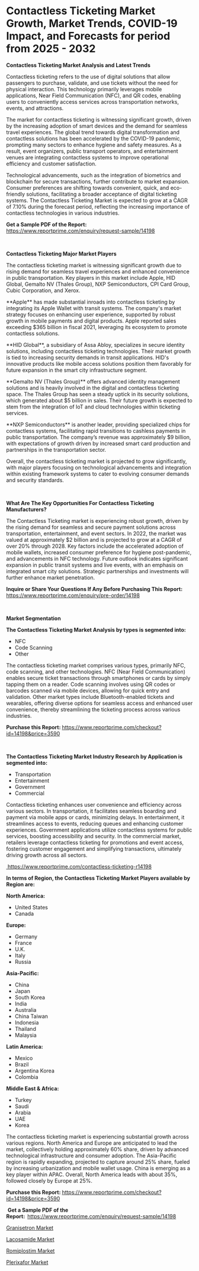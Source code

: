 <p><h1>Contactless Ticketing Market Growth, Market Trends, COVID-19 Impact, and Forecasts for period from 2025 - 2032</h1></p><p><strong>Contactless Ticketing Market Analysis and Latest Trends</strong></p>
<p><p>Contactless ticketing refers to the use of digital solutions that allow passengers to purchase, validate, and use tickets without the need for physical interaction. This technology primarily leverages mobile applications, Near Field Communication (NFC), and QR codes, enabling users to conveniently access services across transportation networks, events, and attractions.</p><p>The market for contactless ticketing is witnessing significant growth, driven by the increasing adoption of smart devices and the demand for seamless travel experiences. The global trend towards digital transformation and contactless solutions has been accelerated by the COVID-19 pandemic, prompting many sectors to enhance hygiene and safety measures. As a result, event organizers, public transport operators, and entertainment venues are integrating contactless systems to improve operational efficiency and customer satisfaction.</p><p>Technological advancements, such as the integration of biometrics and blockchain for secure transactions, further contribute to market expansion. Consumer preferences are shifting towards convenient, quick, and eco-friendly solutions, facilitating a broader acceptance of digital ticketing systems. The Contactless Ticketing Market is expected to grow at a CAGR of 7.10% during the forecast period, reflecting the increasing importance of contactless technologies in various industries.</p></p>
<p><strong>Get a Sample PDF of the Report:&nbsp;</strong> <a href="https://www.reportprime.com/enquiry/request-sample/14198?utm_campaign=1944&utm_medium=2&utm_source=Github&utm_content=ia&utm_term=20032025&utm_id=contactless-ticketing">https://www.reportprime.com/enquiry/request-sample/14198</a></p>
<p>&nbsp;</p>
<p><strong>Contactless Ticketing Major Market Players</strong></p>
<p><p>The contactless ticketing market is witnessing significant growth due to rising demand for seamless travel experiences and enhanced convenience in public transportation. Key players in this market include Apple, HID Global, Gemalto NV (Thales Group), NXP Semiconductors, CPI Card Group, Cubic Corporation, and Xerox.</p><p>**Apple** has made substantial inroads into contactless ticketing by integrating its Apple Wallet with transit systems. The company's market strategy focuses on enhancing user experience, supported by robust growth in mobile payments and digital products. Apple reported sales exceeding $365 billion in fiscal 2021, leveraging its ecosystem to promote contactless solutions.</p><p>**HID Global**, a subsidiary of Assa Abloy, specializes in secure identity solutions, including contactless ticketing technologies. Their market growth is tied to increasing security demands in transit applications. HID's innovative products like mobile access solutions position them favorably for future expansion in the smart city infrastructure segment.</p><p>**Gemalto NV (Thales Group)** offers advanced identity management solutions and is heavily involved in the digital and contactless ticketing space. The Thales Group has seen a steady uptick in its security solutions, which generated about $5 billion in sales. Their future growth is expected to stem from the integration of IoT and cloud technologies within ticketing services.</p><p>**NXP Semiconductors** is another leader, providing specialized chips for contactless systems, facilitating rapid transitions to cashless payments in public transportation. The company’s revenue was approximately $9 billion, with expectations of growth driven by increased smart card production and partnerships in the transportation sector.</p><p>Overall, the contactless ticketing market is projected to grow significantly, with major players focusing on technological advancements and integration within existing framework systems to cater to evolving consumer demands and security standards.</p></p>
<p>&nbsp;</p>
<p><strong>What Are The Key Opportunities For Contactless Ticketing Manufacturers?</strong></p>
<p><p>The Contactless Ticketing market is experiencing robust growth, driven by the rising demand for seamless and secure payment solutions across transportation, entertainment, and event sectors. In 2022, the market was valued at approximately $2 billion and is projected to grow at a CAGR of over 20% through 2028. Key factors include the accelerated adoption of mobile wallets, increased consumer preference for hygiene post-pandemic, and advancements in NFC technology. Future outlook indicates significant expansion in public transit systems and live events, with an emphasis on integrated smart city solutions. Strategic partnerships and investments will further enhance market penetration.</p></p>
<p><strong>Inquire or Share Your Questions If Any Before Purchasing This Report:</strong> <a href="https://www.reportprime.com/enquiry/pre-order/14198?utm_campaign=1944&utm_medium=2&utm_source=Github&utm_content=ia&utm_term=20032025&utm_id=contactless-ticketing">https://www.reportprime.com/enquiry/pre-order/14198</a></p>
<p>&nbsp;</p>
<p><strong>Market Segmentation</strong></p>
<p><strong>The Contactless Ticketing Market Analysis by types is segmented into:</strong></p>
<p><ul><li>NFC</li><li>Code Scanning</li><li>Other</li></ul></p>
<p><p>The contactless ticketing market comprises various types, primarily NFC, code scanning, and other technologies. NFC (Near Field Communication) enables secure ticket transactions through smartphones or cards by simply tapping them on a reader. Code scanning involves using QR codes or barcodes scanned via mobile devices, allowing for quick entry and validation. Other market types include Bluetooth-enabled tickets and wearables, offering diverse options for seamless access and enhanced user convenience, thereby streamlining the ticketing process across various industries.</p></p>
<p><strong>Purchase this Report:&nbsp;</strong><a href="https://www.reportprime.com/checkout?id=14198&price=3590&utm_campaign=1944&utm_medium=2&utm_source=Github&utm_content=ia&utm_term=20032025&utm_id=contactless-ticketing">https://www.reportprime.com/checkout?id=14198&price=3590</a></p>
<p>&nbsp;</p>
<p><strong>The Contactless Ticketing Market Industry Research by Application is segmented into:</strong></p>
<p><ul><li>Transportation</li><li>Entertainment</li><li>Government</li><li>Commercial</li></ul></p>
<p><p>Contactless ticketing enhances user convenience and efficiency across various sectors. In transportation, it facilitates seamless boarding and payment via mobile apps or cards, minimizing delays. In entertainment, it streamlines access to events, reducing queues and enhancing customer experiences. Government applications utilize contactless systems for public services, boosting accessibility and security. In the commercial market, retailers leverage contactless ticketing for promotions and event access, fostering customer engagement and simplifying transactions, ultimately driving growth across all sectors.</p></p>
<p><a href="https://www.reportprime.com/contactless-ticketing-r14198?utm_campaign=1944&utm_medium=2&utm_source=Github&utm_content=ia&utm_term=20032025&utm_id=contactless-ticketing">&nbsp;https://www.reportprime.com/contactless-ticketing-r14198</a></p>
<p><strong>In terms of Region, the Contactless Ticketing Market Players available by Region are:</strong></p>
<p>
    <p> <strong> North America: </strong>
        <ul>
            <li>United States</li>
            <li>Canada</li>
        </ul>
        </p> 
    <p> <strong> Europe: </strong>
        <ul>
            <li>Germany</li>
            <li>France</li>
            <li>U.K.</li>
            <li>Italy</li>
            <li>Russia</li>
        </ul>
        </p> 
    <p> <strong> Asia-Pacific: </strong>
        <ul>
            <li>China</li>
            <li>Japan</li>
            <li>South Korea</li>
            <li>India</li>
            <li>Australia</li>
            <li>China Taiwan</li>
            <li>Indonesia</li>
            <li>Thailand</li>
            <li>Malaysia</li>
        </ul>
        </p> 
    <p> <strong> Latin America: </strong>
        <ul>
            <li>Mexico</li>
            <li>Brazil</li>
            <li>Argentina Korea</li>
            <li>Colombia</li>
        </ul>
        </p> 
    <p> <strong> Middle East & Africa: </strong>
        <ul>
            <li>Turkey</li>
            <li>Saudi</li>
            <li>Arabia</li>
            <li>UAE</li>
            <li>Korea</li>
        </ul>
    </p>
    </p>
<p><p>The contactless ticketing market is experiencing substantial growth across various regions. North America and Europe are anticipated to lead the market, collectively holding approximately 60% share, driven by advanced technological infrastructure and consumer adoption. The Asia-Pacific region is rapidly expanding, projected to capture around 25% share, fueled by increasing urbanization and mobile wallet usage. China is emerging as a key player within APAC. Overall, North America leads with about 35%, followed closely by Europe at 25%.</p></p>
<p><strong>Purchase this Report: </strong><a href="https://www.reportprime.com/checkout?id=14198&price=3590&utm_campaign=1944&utm_medium=2&utm_source=Github&utm_content=ia&utm_term=20032025&utm_id=contactless-ticketing">https://www.reportprime.com/checkout?id=14198&price=3590</a></p>
<p>&nbsp;<strong>Get a Sample PDF of the Report:&nbsp;&nbsp;</strong><a href="https://www.reportprime.com/enquiry/request-sample/14198?utm_campaign=1944&utm_medium=2&utm_source=Github&utm_content=ia&utm_term=20032025&utm_id=contactless-ticketing">https://www.reportprime.com/enquiry/request-sample/14198</a></p>
<p><strong></strong></p>
<p><p><a href="https://github.com/kreilkoffas4/Market-Research-Report-List-1/blob/main/granisetron-market.md?utm_campaign=1944&utm_medium=2&utm_source=Github&utm_content=ia&utm_term=20032025&utm_id=contactless-ticketing">Granisetron Market</a></p><p><a href="https://github.com/duerknikko44/Market-Research-Report-List-1/blob/main/lacosamide-market.md?utm_campaign=1944&utm_medium=2&utm_source=Github&utm_content=ia&utm_term=20032025&utm_id=contactless-ticketing">Lacosamide Market</a></p><p><a href="https://github.com/Chiragrp22/Market-Research-Report-List-7/blob/main/romiplostim-market.md?utm_campaign=1944&utm_medium=2&utm_source=Github&utm_content=ia&utm_term=20032025&utm_id=contactless-ticketing">Romiplostim Market</a></p><p><a href="https://github.com/darouthiamnl/Market-Research-Report-List-1/blob/main/plerixafor-market.md?utm_campaign=1944&utm_medium=2&utm_source=Github&utm_content=ia&utm_term=20032025&utm_id=contactless-ticketing">Plerixafor Market</a></p></p>